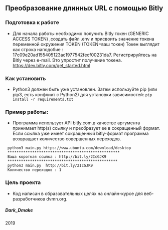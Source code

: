 ## Преобразование длинных URL с помощью Bitly

### Подготовка к работе
* Для начала работы необходимо получить Bitly токен (GENERIC ACCESS TOKEN) ,создать файл .env и присвоить значение токена переменной окружения TOKEN (TOKEN=ваш токен)
Токен выглядит как строка наподобие : 17c09e20ad155405123ac1977542fecf00231da7.
Регистрируйтесь на Bitly через e-mail. Это упростит получение токена.
https://dev.bitly.com/get_started.html

### Как установить

*  Python3 должен быть уже установлен. Затем используйте pip (или pip3, есть конфликт с Python2) для установки зависимостей:
 ```pip install -r requirements.txt```

### Пример работы:
* Программа использует API bitly.com,в качестве аргумента принимает http(s) ссылку  и преобразует ее в сокращенный  формат.
        Если ссылка уже имеет сокращенный bitly-формат программа возвращает 
        количество совершенных переходов.

```
 python3 main.py https://www.ubuntu.com/download/desktop
 **************************************************
 Ваша короткая ссылка : http://bit.ly/2IcGJK9
 *************************************************
 python3 main.py  http://bit.ly/2IcGJK9
 Количество переходов : 1
```

 





### Цель проекта
* Код написан в образовательных целях на онлайн-курсе для веб-разработчиков dvmn.org.


##### Dark_Dmake
2019